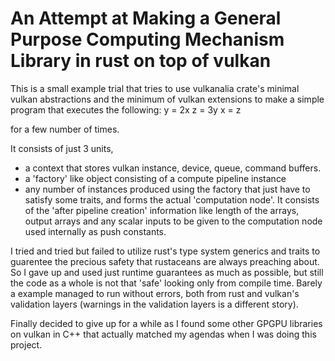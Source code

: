 # An Attempt at Making a General Purpose Computing Mechanism Library in rust on top of vulkan

This is a small example trial that tries to use vulkanalia crate's minimal vulkan abstractions and the minimum of vulkan extensions to make a simple program that executes the following:
y = 2x
z = 3y
x = z

for a few number of times.

It consists of just 3 units, 
+ a context that stores vulkan instance, device, queue, command buffers.
+ a 'factory' like object consisting of a compute pipeline instance
+ any number of instances produced using the factory that just have to satisfy some traits, and forms the actual 'computation node'. It consists of the 'after pipeline creation' information like length of the arrays, output arrays and any scalar inputs to be given to the computation node used internally as push constants. 


I tried and tried but failed to utilize rust's type system generics and traits to guarentee the precious safety that rustaceans are always preaching about. 
So I gave up and used just runtime guarantees as much as possible, but still the code as a whole is not that 'safe' looking only from compile time.
Barely a example managed to run without errors, both from rust and vulkan's validation layers (warnings in the validation layers is a different story).

Finally decided to give up for a while as I found some other GPGPU libraries on vulkan in C++ that actually matched my agendas when I was doing this project.

